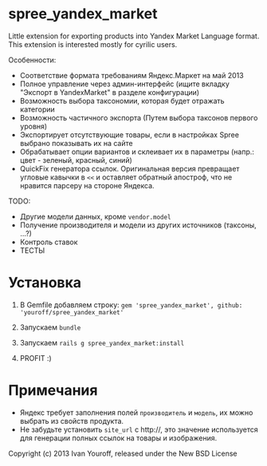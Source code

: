 spree_yandex_market
==================

Little extension for exporting products into Yandex Market Language format. This extension is interested mostly for cyrilic users.

Особенности:
- Соответствие формата требованиям Яндекс.Маркет на май 2013
- Полное управление через админ-интерфейс (ищите вкладку "Экспорт в YandexMarket" в разделе конфигурации)
- Возможность выбора таксономии, которая будет отражать категории
- Возможность частичного экспорта (Путем выбора таксонов первого уровня)
- Экспортирует отсутствующие товары, если в настройках Spree выбрано показывать их на сайте
- Обрабатывает опции вариантов и склеивает их в параметры (напр.: цвет - зеленый, красный, синий)
- QuickFix генератора ссылок. Оригинальная версия превращает угловые кавычки в `<<` и оставляет обратный апостроф, что не нравится парсеру на стороне Яндекса.

TODO:
- Другие модели данных, кроме `vendor.model`
- Получение производителя и модели из других источников (таксоны, ...?)
- Контроль ставок
- ТЕСТЫ


Установка
=========
1) В Gemfile добавляем строку:
`gem 'spree_yandex_market', github: 'youroff/spree_yandex_market'`

2) Запускаем `bundle`

3) Запускаем `rails g spree_yandex_market:install`

4) PROFIT :)

Примечания
==========
- Яндекс требует заполнения полей `производитель` и `модель`, их можно выбрать из свойств продукта.
- Не забудьте установить `site_url` с http://, это значение используется для генерации полных ссылок на товары и изображения.


Copyright (c) 2013 Ivan Youroff, released under the New BSD License